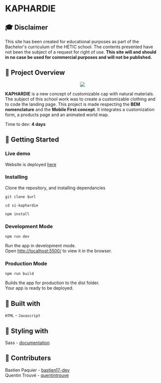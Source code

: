 # KAPHARDIE

## 🎓 Disclaimer

This site has been created for educational purposes as part of the Bachelor's curriculum of the HETIC school. The contents presented have not been the subject of a request for right of use. **This site will and should in no case be used for commercial purposes and will not be published.**

## 🧢 Project Overview
<p align="center">
  <img src="src/assets/Gif/kaphardi.gif">
</p>

**KAPHARDIE** is a new concept of customizable cap with natural materials. The subject of this school work was to create a customizable clothing and to code the landing page. This project is made respecting the **BEM nomenclature** and the **Mobile First concept**. It integrates a customization form, a products page and an animated world map.

Time to dev: **4 days**

## 🚀 Getting Started

### Live demo

Website is deployed [here](https://kaphardie.netlify.app/)

### Installing

Clone the repository, and installing dependancies

```
git clone $url
```

```
cd si-kaphardie
```

```
npm install
```

### Development Mode

```
npm run dev
```

Run the app in development mode.\
Open [http://localhost:5500/](http://localhost:5500/src/index.html) to view it in the browser.

### Production Mode

```
npm run build
```

Builds the app for production to the dist folder.\
Your app is ready to be deployed.

## 🔨 Built with

`HTML` - `Javascript` 

## 🎨 Styling with

Sass - [documentation](https://sass-lang.com/documentation/)

## 👥 Contributers

Bastien Paquier - [bastien17-dev](https://github.com/bastien17-dev)  
Quentin Trouvé - [quentintrouve](https://github.com/quentintrouve)
